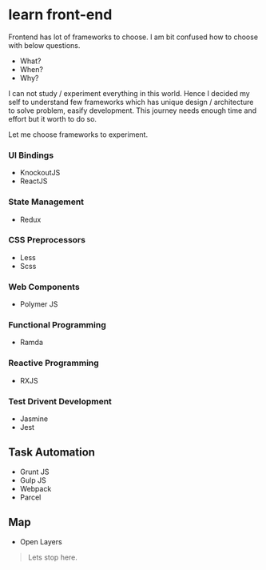 # learn front-end

Frontend has lot of frameworks to choose. I am bit confused how to choose with below questions.

- What?
- When?
- Why?

I can not study / experiment everything in this world. Hence I decided my self to understand few frameworks which has unique design / architecture to solve problem, easify development. This journey needs enough time and effort but it worth to do so.

Let me choose frameworks to experiment.

### UI Bindings

- KnockoutJS
- ReactJS

### State Management

- Redux

### CSS Preprocessors
- Less
- Scss

### Web Components
- Polymer JS

### Functional Programming
- Ramda

### Reactive Programming
- RXJS

### Test Drivent Development
- Jasmine
- Jest

## Task Automation
- Grunt JS
- Gulp JS
- Webpack
- Parcel

## Map
- Open Layers

> Lets stop here.
